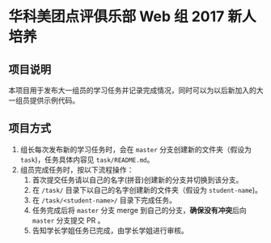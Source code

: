 # 华科美团点评俱乐部 Web 组 2017 新人培养 #
## 项目说明 ##
本项目用于发布大一组员的学习任务并记录完成情况，同时可以为以后新加入的大一组员提供示例代码。

## 项目方式 ##
1. 组长每次发布新的学习任务时，会在 `master` 分支创建新的文件夹（假设为 `task`)，任务具体内容见 `task/README.md`。
2. 组员完成任务时，按以下流程操作：
    1. 首次提交任务请以自己的名字(拼音)创建新的分支并切换到该分支。
    2. 在 `/task/` 目录下以自己的名字创建新的文件夹（假设为 `student-name`)。
    3. 在 `/task/<student-name>/` 目录下完成任务。 
    4. 任务完成后将 `master` 分支 merge 到自己的分支，**确保没有冲突**后向 `master` 分支提交 PR 。 
    5. 告知学长学姐任务已完成，由学长学姐进行审核。

